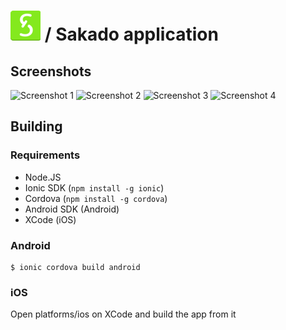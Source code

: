 # ![Sakado icon](https://github.com/sakado-app/sakado/raw/master/resources/android/icon/drawable-mdpi-icon.png) / Sakado application

## Screenshots

![Screenshot 1](https://cdn.discordapp.com/attachments/447725868140331019/664228224376635470/unknown.png)
![Screenshot 2](https://cdn.discordapp.com/attachments/357605085942906902/650421800131493889/Screenshot_20191129-040440_Sakado.png)
![Screenshot 3](https://cdn.discordapp.com/attachments/357605085942906902/649808256725680161/Screenshot_20191129-040529_Sakado.png)
![Screenshot 4](https://cdn.discordapp.com/attachments/357605085942906902/649808257225064449/Screenshot_20191129-040533_Sakado.png)

## Building

### Requirements

- Node.JS
- Ionic SDK (`npm install -g ionic`)
- Cordova (`npm install -g cordova`)
- Android SDK (Android)
- XCode (iOS)

### Android

```
$ ionic cordova build android
```

### iOS

Open platforms/ios on XCode and build the app from it
